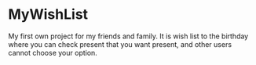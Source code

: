 # MyWishList
My first own project for my friends and family. It is wish list to the birthday where you can check present that you want present, and other users cannot choose your option.
